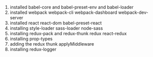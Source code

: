 1. installed babel-core and babel-preset-env and babel-loader
2. installed webpack webpack-cli webpack-dashboard webpack-dev-server
3. installed react react-dom babel-preset-react
4. installing style-loader sass-loader node-sass
5. installing redux-pack and redux-thunk redux react-redux
6. installing prop-types
7. adding the redux thunk applyMiddleware
7. installing redux-logger
